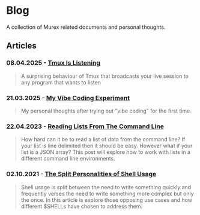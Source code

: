 # Blog

A collection of Murex related documents and personal thoughts.

## Articles

### 08.04.2025 - [Tmux Is Listening](../blog/tmux_is_listening.md)

> A surprising behaviour of Tmux that broadcasts your live session to any program that wants to listen


### 21.03.2025 - [My Vibe Coding Experiment](../blog/vibe_coding_experiment.md)

> My personal thoughts after trying out "vibe coding" for the first time.


### 22.04.2023 - [Reading Lists From The Command Line](../blog/reading_lists.md)

> How hard can it be to read a list of data from the command line? If your list is line delimited then it should be easy. However what if your list is a JSON array? This post will explore how to work with lists in a different command line environments.


### 02.10.2021 - [The Split Personalities of Shell Usage](../blog/split_personalities.md)

> Shell usage is split between the need to write something quickly and frequently verses the need to write something more complex but only the once. In this article is explore those opposing use cases and how different $SHELLs have chosen to address them.

